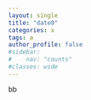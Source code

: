```yaml
---
layout: single
title: "date0"
categories: x
tags: a
author_profile: false
#sidebar:
#    nav: "counts"
#classes: wide
---
```


bb